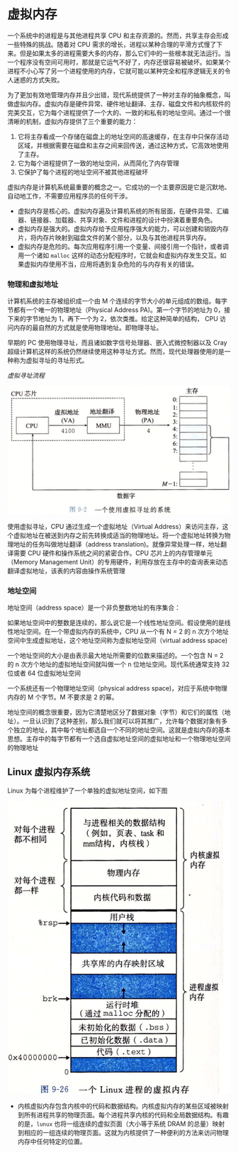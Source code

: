 # 虚拟内存

一个系统中的进程是与其他进程共享 CPU 和主存资源的。然而，共享主存会形成一些特殊的挑战。随着对 CPU 需求的增长，进程以某种合理的平滑方式慢了下来。但是如果太多的进程需要大多的内存，那么它们中的一些根本就无法运行。当一个程序没有空间可用时，那就是它运气不好了，内存还很容易被破坏。如果某个进程不小心写了另一个进程使用的内存，它就可能以某种完全和程序逻辑无关的令人迷惑的方式失败。

为了更加有效地管理内存并且少出错，现代系统提供了一种对主存的抽象概念，叫做虚拟内存。虚拟内存是硬件异常、硬件地址翻译、主存、磁盘文件和内核软件的完美交互，它为每个进程提供了一个大的、一致的和私有的地址空间。通过一个很清晰的机制，虚拟内存提供了三个重要的能力：

1. 它将主存看成一个存储在磁盘上的地址空间的高速缓存，在主存中只保存活动区域，并根据需要在磁盘和主存之间来回传送，通过这种方式，它高效地使用了主存。
2. 它为每个进程提供了一致的地址空间，从而简化了内存管理
3. 它保护了每个进程的地址空间不被其他进程破坏

虚拟内存是计算机系统最重要的概念之一。它成功的一个主要原因是它是沉默地、自动地工作，不需要应用程序员的任何干涉。

* 虚拟内存是核心的。虚拟内存遍及计算机系统的所有层面，在硬件异常、汇编器、链接器、加载器、共享对象、文件和进程的设计中扮演着重要角色。
* 虚拟内存是强大的。虚拟内存给予应用程序强大的能力，可以创建和销毁内存片，将内存片映射到磁盘文件的某个部分，以及与其他进程共享内存。
* 虚拟内存是危险的。每次应用程序引用一个变量、间接引用一个指针，或者调用一个诸如 `malloc` 这样的动态分配程序时，它就会和虚拟内存发生交互。如果虚拟内存使用不当，应用将遇到复杂危险的与内存有关的错误。

### 物理和虚拟地址

计算机系统的主存被组织成一个由 M 个连续的字节大小的单元组成的数组。每字节都有一个唯一的物理地址（Physical Address PA)。第一个字节的地址为 0，接下来的字节地址为 1，再下一个为 2，依次类推。给定这种简单的结构， CPU 访问内存的最自然的方式就是使用物理地址。即物理寻址。

早期的 PC 使用物理寻址，而且诸如数字信号处理器、嵌入式微控制器以及 Cray 超级计算机这样的系统仍然继续使用这种寻址方式。然而，现代处理器使用的是一种称为虚拟寻址的寻址形式。

*虚拟寻址流程*

![使用虚拟寻址](./Images/使用虚拟寻址.png)

使用虚拟寻址，CPU 通过生成一个虚拟地址（Virtual Address）来访问主存，这个虚拟地址在被送到内存之前先转换成适当的物理地址。将一个虚拟地址转换为物理地址的任务叫做地址翻译（address translation)。就像异常处理一样，地址翻译需要 CPU 硬件和操作系统之间的紧密合作。CPU 芯片上的内存管理单元（Memory Management Unit）的专用硬件，利用存放在主存中的查询表来动态翻译虚拟地址，该表的内容由操作系统管理

### 地址空间

地址空间（address space）是一个非负整数地址的有序集合：

如果地址空间中的整数是连续的，那么说它是一个线性地址空间。假设使用的是线性地址空间。在一个带虚拟内存的系统中，CPU 从一个有 N = 2 的 n 次方个地址空间中生成虚拟地址，这个地址空间称为虚拟地址空间（virtual address space)

一个地址空间的大小是由表示最大地址所需要的位数来描述的。一个包含 N = 2 的 n 次方个地址的虚拟地址空间就叫做一个 n 位地址空间。现代系统通常支持 32 位或者 64 位虚拟地址空间

一个系统还有一个物理地址空间（physical address space)，对应于系统中物理内存的 M 个字节。M 不要求是 2 的幂。

地址空间的概念很重要，因为它清楚地区分了数据对象（字节）和它们的属性（地址）。一旦认识到了这种差别，那么我们就可以将其推广，允许每个数据对象有多个独立的地址，其中每个地址都选自一个不同的地址空间。这就是虚拟内存的基本思想。主存中的每字节都有一个选自虚拟地址空间的虚拟地址和一个物理地址空间的物理地址

## Linux 虚拟内存系统

Linux 为每个进程维护了一个单独的虚拟地址空间，如下图

![Linux进程的虚拟内存](./Images/Linux进程的虚拟内存.png)

* 内核虚拟内存包含内核中的代码和数据结构。内核虚拟内存的某些区域被映射到所有进程共享的物理页面。每个进程共享内核的代码和全局数据结构。有趣的是，`lunux` 也将一组连续的虚拟页面（大小等于系统 DRAM 的总量）映射到相应的一组连续的物理页面。这就为内核提供了一种便利的方法来访问物理内存中任何特定的位置。